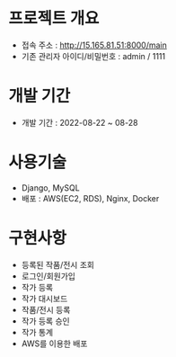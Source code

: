 # 프로젝트 개요

- 접속 주소 : http://15.165.81.51:8000/main
- 기존 관리자 아이디/비밀번호 : admin / 1111

# 개발 기간

- 개발 기간 : 2022-08-22 ~ 08-28

# 사용기술

- Django, MySQL
- 배포 : AWS(EC2, RDS), Nginx, Docker

# 구현사항

- 등록된 작품/전시 조회
- 로그인/회원가입
- 작가 등록
- 작가 대시보드
- 작품/전시 등록
- 작가 등록 승인
- 작가 통계
- AWS를 이용한 배포
